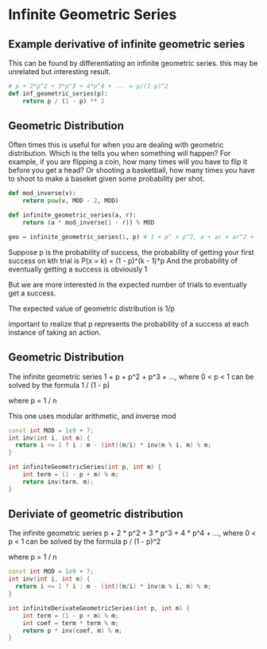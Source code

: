 # Infinite Geometric Series

## Example derivative of infinite geometric series

This can be found by differentiating an infinite geometric series.  this may be unrelated but interesting result.

```py
# p + 2*p^2 + 3*p^3 + 4*p^4 + ... = p/(1-p)^2
def inf_geometric_series(p):
    return p / (1 - p) ** 2
```


## Geometric Distribution

Often times this is useful for when you are dealing with geometric distribution.  Which is the tells you when something will happen? For example, if you are flipping a coin, how many times will you have to flip it before you get a head?  Or shooting a basketball, how many times you have to shoot to make a baseket given some probability per shot.

```py
def mod_inverse(v):
    return pow(v, MOD - 2, MOD)

def infinite_geometric_series(a, r):
    return (a * mod_inverse(1 - r)) % MOD

geo = infinite_geometric_series(1, p) # 1 + p^ + p^2, a + ar + ar^2 + ...
```


Suppose p is the probability of success, the probability of getting your first success on kth trial is P(x = k) = (1 - p)^(k - 1)*p
And the probability of eventually getting a success is obviously 1

But we are more interested in the expected number of trials to eventually get a success.

The expected value of geometric distribution is 1/p

important to realize that p represents the probability of a success at each instance of taking an action.

## Geometric Distribution

The infinite geometric series 1 + p + p^2 + p^3 + ..., where 0 < p < 1 can be solved by the formula 1 / (1 - p)

where p = 1 / n

This one uses modular arithmetic, and inverse mod

```cpp
const int MOD = 1e9 + 7;
int inv(int i, int m) {
  return i <= 1 ? i : m - (int)(m/i) * inv(m % i, m) % m;
}

int infiniteGeometricSeries(int p, int m) {
    int term = (1 - p + m) % m;
    return inv(term, m);
}
```

## Deriviate of geometric distribution

The infinite geometric series p + 2 * p^2 + 3 * p^3 + 4 * p^4 + ..., where 0 < p < 1 can be solved by the formula p / (1 - p)^2

where p = 1 / n

```cpp
const int MOD = 1e9 + 7;
int inv(int i, int m) {
  return i <= 1 ? i : m - (int)(m/i) * inv(m % i, m) % m;
}

int infiniteDerivateGeometricSeries(int p, int m) {
    int term = (1 - p + m) % m;
    int coef = term * term % m;
    return p * inv(coef, m) % m;
}
```




